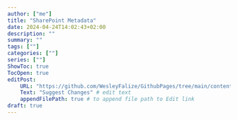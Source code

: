 ```yaml
---
author: ["me"]
title: "SharePoint Metadata"
date: 2024-04-24T14:02:43+02:00
description: ""
summary: ""
tags: [""]
categories: [""]
series: [""]
ShowToc: true
TocOpen: true
editPost:
    URL: "https://github.com/WesleyFalize/GithubPages/tree/main/content"
    Text: "Suggest Changes" # edit text
    appendFilePath: true # to append file path to Edit link
draft: true
---
```

